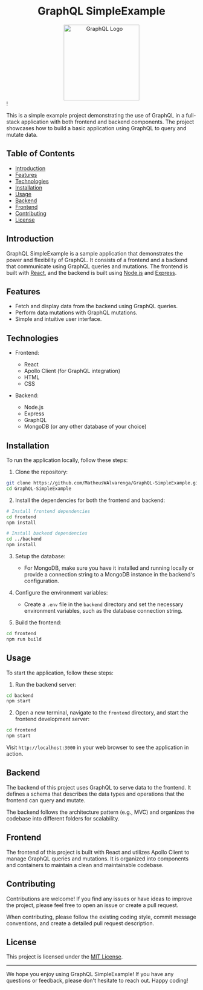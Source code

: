 
<h1 align="center">GraphQL SimpleExample</h1>

 <div align="center">
      <img width="200" alt="GraphQL Logo" src="https://github.com/MatheusWAlvarenga/graphQL-SimpleExample/assets/94935750/2f8c6fec-4167-49b2-8db4-e08fc9c79249">

</div>!




This is a simple example project demonstrating the use of GraphQL in a full-stack application with both frontend and backend components. The project showcases how to build a basic application using GraphQL to query and mutate data.

## Table of Contents

- [Introduction](#introduction)
- [Features](#features)
- [Technologies](#technologies)
- [Installation](#installation)
- [Usage](#usage)
- [Backend](#backend)
- [Frontend](#frontend)
- [Contributing](#contributing)
- [License](#license)

## Introduction

GraphQL SimpleExample is a sample application that demonstrates the power and flexibility of GraphQL. It consists of a frontend and a backend that communicate using GraphQL queries and mutations. The frontend is built with [React](https://reactjs.org/), and the backend is built using [Node.js](https://nodejs.org/) and [Express](https://expressjs.com/).

## Features

- Fetch and display data from the backend using GraphQL queries.
- Perform data mutations with GraphQL mutations.
- Simple and intuitive user interface.

## Technologies

- Frontend:

  - React
  - Apollo Client (for GraphQL integration)
  - HTML
  - CSS

- Backend:
  - Node.js
  - Express
  - GraphQL
  - MongoDB (or any other database of your choice)

## Installation

To run the application locally, follow these steps:

1. Clone the repository:

```bash
git clone https://github.com/MatheusWAlvarenga/GraphQL-SimpleExample.git
cd GraphQL-SimpleExample
```

2. Install the dependencies for both the frontend and backend:

```bash
# Install frontend dependencies
cd frontend
npm install

# Install backend dependencies
cd ../backend
npm install
```

3. Setup the database:

   - For MongoDB, make sure you have it installed and running locally or provide a connection string to a MongoDB instance in the backend's configuration.

4. Configure the environment variables:

   - Create a `.env` file in the `backend` directory and set the necessary environment variables, such as the database connection string.

5. Build the frontend:

```bash
cd frontend
npm run build
```

## Usage

To start the application, follow these steps:

1. Run the backend server:

```bash
cd backend
npm start
```

2. Open a new terminal, navigate to the `frontend` directory, and start the frontend development server:

```bash
cd frontend
npm start
```

Visit `http://localhost:3000` in your web browser to see the application in action.

## Backend

The backend of this project uses GraphQL to serve data to the frontend. It defines a schema that describes the data types and operations that the frontend can query and mutate.

The backend follows the architecture pattern (e.g., MVC) and organizes the codebase into different folders for scalability.

## Frontend

The frontend of this project is built with React and utilizes Apollo Client to manage GraphQL queries and mutations. It is organized into components and containers to maintain a clean and maintainable codebase.

## Contributing

Contributions are welcome! If you find any issues or have ideas to improve the project, please feel free to open an issue or create a pull request.

When contributing, please follow the existing coding style, commit message conventions, and create a detailed pull request description.

## License

This project is licensed under the [MIT License](LICENSE).

---

We hope you enjoy using GraphQL SimpleExample! If you have any questions or feedback, please don't hesitate to reach out. Happy coding!

